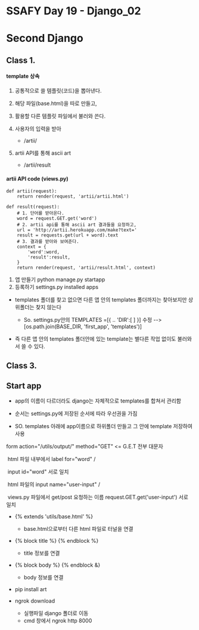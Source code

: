 # SSAFY Day 19 - Django_02

# Second Django

## Class 1.

#### template 상속

1. 공통적으로 쓸 템플릿(코드)을 뽑아낸다.
2. 해당 파일(base.html)을 따로 만들고,
3. 활용할 다른 템플릿 파일에서 불러와 쓴다.



1. 사용자의 입력을 받아
   - /artii/
2. artii API를 통해 ascii art
   - /artii/result



#### artii API code (views.py)

```
def artii(request):
    return render(request, 'artii/artii.html')

def result(request):
    # 1. 단어를 받아온다.
    word = request.GET.get('word')
    # 2. artii api를 통해 ascii art 결과들을 요청하고,
    url = 'http://artii.herokuapp.com/make?text='
    result = requests.get(url + word).text
    # 3. 결과를 받아와 보여준다.
    context = {
        'word':word,
        'result':result,
    }
    return render(request, 'artii/result.html', context)
```





1. 앱 만들기 python manage.py startapp 
2. 등록하기 settings.py installed apps



- templates 폴더를 찾고 없으면 다른 앱 안의 templates 폴더까지는 찾아보지만 상위폴더는 찾지 않는다
  - So. settings.py안의 TEMPLATES =[{ .. 'DIR':[ ] }] 수정
    --> [os.path.join(BASE_DIR, 'first_app', 'templates')]

- 즉 다른 앱 안의 templates 폴더안에 있는 template는 별다른 작업 없이도 불러와서 쓸 수 있다.





## Class 3.

## Start app

- app의 이름이 다르더라도 django는 자체적으로 templates를 합쳐서 관리함
- 순서는 settings.py에 저장된 순서에 따라 우선권을 가짐
  
- SO. templates 아래에 app이름으로 하위폴더 만들고 그 안에 template 저장하여 사용



form action="/utils/output/" method="GET" <= G.E.T 전부 대문자

​		html 파일 내부에서 label for="word" / 

​		input id="word" 서로 일치



​		html 파일의 input name="user-input" / 

​		views.py 파일에서 get/post 요청하는 이름 request.GET.get('user-input') 서로 일치



- {% extends 'utils/base.html' %}
  - base.html으로부터 다른 html 파일로 터널을 연결

- {% block title %} {% endblock %}
  - title 정보를 연결

- {% block body %} {% endblock &}
  - body 정보를 연결



- pip install art



- ngrok download
  - 실행파일 django 폴더로 이동
  - cmd 창에서 ngrok http 8000

